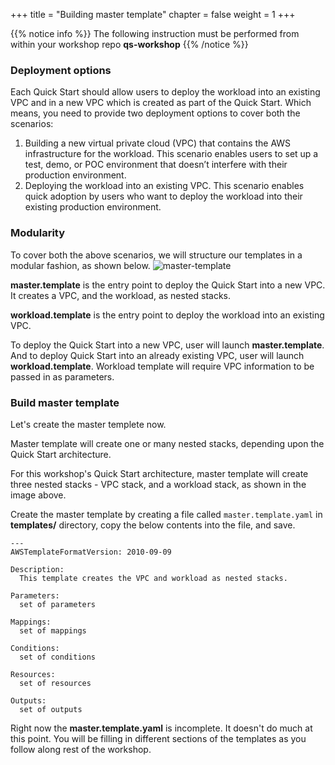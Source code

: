 +++
title = "Building master template"
chapter = false
weight = 1
+++

{{% notice info %}}
The following instruction must be performed from within your workshop repo **qs-workshop**
{{% /notice %}}

### Deployment options
Each Quick Start should allow users to deploy the workload into an existing VPC and in a new VPC which is created as part of the Quick Start. Which means, you need to provide two deployment options to cover both the scenarios:

1. Building a new virtual private cloud (VPC) that contains the AWS infrastructure for the workload. This scenario enables users to set up a test, demo, or POC environment that doesn’t interfere with their production environment.
2. Deploying the workload into an existing VPC. This scenario enables quick adoption by users who want to deploy the workload into their existing production environment.

### Modularity

To cover both the above scenarios, we will structure our templates in a modular fashion, as shown below.
![master-template](/images/master-template.png?width=60%&height=60%)

**master.template** is the entry point to deploy the Quick Start into a new VPC. It creates a VPC, and the workload, as nested stacks.

**workload.template** is the entry point to deploy the workload into an existing VPC.

To deploy the Quick Start into a new VPC, user will launch **master.template**. And to deploy Quick Start into an already existing VPC, user will launch **workload.template**. Workload template will require VPC information to be passed in as parameters.

### Build master template
Let's create the master templete now.

Master template will create one or many nested stacks, depending upon the Quick Start architecture. 

For this workshop's Quick Start architecture, master template will create three nested stacks - VPC stack, and a workload stack, as shown in the image above.

Create the master template by creating a file called `master.template.yaml` in **templates/** directory, copy the below contents into the file, and save.

```
---
AWSTemplateFormatVersion: 2010-09-09

Description:
  This template creates the VPC and workload as nested stacks.

Parameters:
  set of parameters

Mappings:
  set of mappings

Conditions:
  set of conditions

Resources:
  set of resources

Outputs:
  set of outputs
```

Right now the **master.template.yaml** is incomplete. It doesn't do much at this point. You will be filling in different sections of the templates as you follow along rest of the workshop.